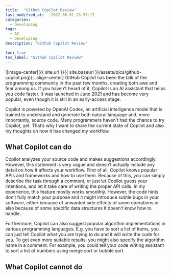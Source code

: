 ```yaml
---
title:  "Github Copilot Review"
last_modified_at:   2022-06-01 23:57:17
categories: 
  - Developing
tags:
  - AI
  - Developing
description: "Github Copilot Review"

toc: true
toc_label: "Github Copilot Review"
---
```

![image-center]({{ site.url }}{{ site.baseurl }}/assets/pics/github-copilot.png){: .align-center}
GitHub Copilot has been the talk of the programming community in the past few months, creating both awe and fear among us. 
If you haven’t heard of it, Copilot is an AI assistant that helps you code faster. 
It was launched in June 2021 and has become very popular, even though it is still in an early-access stage.

Copilot is powered by OpenAI Codex, an artificial intelligence model that is trained to understand and generate both natural language and, more importantly, source code.
Many programmers haven’t had the chance to try Copilot, yet. That’s why I want to share the current state of Copilot and also my thoughts on how it has changed my workflow.

## What Copilot can do
Copilot analyzes your source code and makes suggestions accordingly. However, this statement is very vague and doesn’t actually include any detail on how it affects your workflow.
First of all, Copilot knows popular APIs and frameworks and how to use them. Because of this, you can simply describe the task through a comment, or just let Copilot guess your intentions, and let it take care of writing the proper API calls.
In my experience, this feature mostly works smoothly. However, the code hints don’t fully match your purpose and it might introduce subtle bugs in your software, either because of unwanted side effects of some operations or also because of some specific data structures it doesn’t know how to handle.
<!--make gifs on how copilot generates code through comments-->
Furthermore, Copilot can also suggest popular algorithm implementations in various programming languages. 
E.g. you have to sort a list of items, you can just tell Copilot what you are trying to do and it will write the code for you. 
To get even more suitable results, you might also specify the algorithm name in a comment.
For example, you could tell your code writing assistant to sort a list of numbers using merge sort or bubble sort.
<!--make gifs on how copilot generates code through comments-->

## What Copilot cannot do

